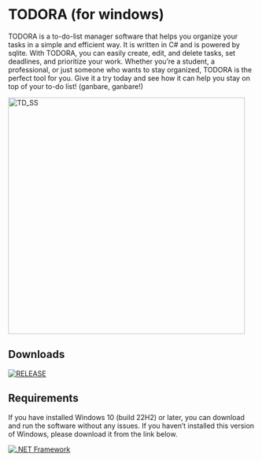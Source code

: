 # TODORA (for windows)

TODORA is a to-do-list manager software that helps you organize your tasks in a simple and efficient way. It is written in C# and is powered by sqlite. With TODORA, you can easily create, edit, and delete tasks, set deadlines, and prioritize your work. Whether you’re a student, a professional, or just someone who wants to stay organized, TODORA is the perfect tool for you. Give it a try today and see how it can help you stay on top of your to-do list! (ganbare, ganbare!)


<img width="481" alt="TD_SS" src="https://github.com/Pahasara/TODORA/assets/46932317/00680f45-43df-4285-97d8-89b6cbd00c6d">


## Downloads ##

[![RELEASE](https://img.shields.io/badge/Download-darkgreen)](https://github.com/Pahasara/TODORA)



## Requirements ##

If you have installed Windows 10 (build 22H2) or later, you can download and run the software without any issues. If you haven’t installed this version of Windows, please download it from the link below.

[![.NET Framework](https://img.shields.io/badge/.NET%20Framework-v4.8-darkpurple)](https://dotnet.microsoft.com/en-us/download/dotnet-framework/thank-you/net48-offline-installer)
